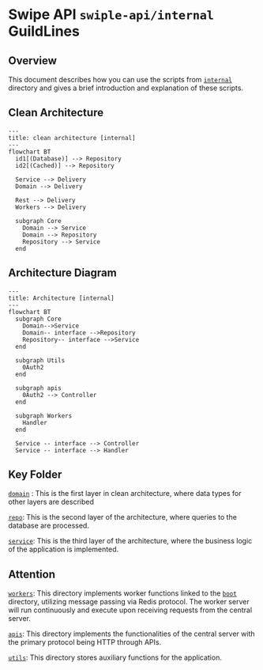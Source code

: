 # Swipe API `swiple-api/internal` GuildLines

## Overview

This document describes how you can use the scripts from [`internal`](.) directory and gives a brief introduction and explanation of these scripts.

## Clean Architecture

```mermaid
---
title: clean architecture [internal]
---
flowchart BT
  id1[(Database)] --> Repository
  id2[(Cached)] --> Repository

  Service --> Delivery
  Domain --> Delivery

  Rest --> Delivery
  Workers --> Delivery

  subgraph Core
    Domain --> Service
    Domain --> Repository
    Repository --> Service
  end

```

## Architecture Diagram

```mermaid
---
title: Architecture [internal]
---
flowchart BT
  subgraph Core
    Domain-->Service
    Domain-- interface -->Repository
    Repository-- interface -->Service
  end

  subgraph Utils
    0Auth2
  end

  subgraph apis
    0Auth2 --> Controller
  end

  subgraph Workers
    Handler
  end

  Service -- interface --> Controller
  Service -- interface --> Handler

```

## Key Folder

[`domain`](./core/domain/) : This is the first layer in clean architecture, where data types for other layers are described

[`repo`](./core/repo/): This is the second layer of the architecture, where queries to the database are processed.

[`service`](./core/service/): This is the third layer of the architecture, where the business logic of the application is implemented.

## Attention

[`workers`](./workers/): This directory implements worker functions linked to the [`boot`](./boot/) directory, utilizing message passing via Redis protocol. The worker server will run continuously and execute upon receiving requests from the central server.

[`apis`](./apis/): This directory implements the functionalities of the central server with the primary protocol being HTTP through APIs.

[`utils`](core/utils/): This directory stores auxiliary functions for the application.
